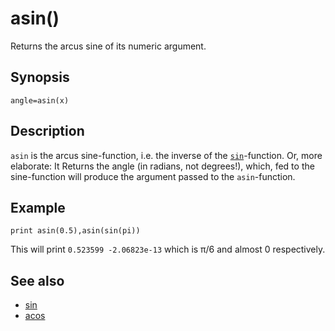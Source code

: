 # asin()

Returns the arcus sine of its numeric argument.

## Synopsis

```basic
angle=asin(x)
```

## Description

```asin``` is the arcus sine-function, i.e. the inverse of the [```sin```](sin.html)-function. Or, more elaborate: It Returns the angle (in radians, not degrees!), which, fed to the sine-function will produce the argument passed to the ```asin```-function.

## Example

```basic
print asin(0.5),asin(sin(pi))
```

This will print ```0.523599 -2.06823e-13``` which is π/6 and almost 0 respectively.

## See also

 * [sin](sin.html)
 * [acos](acos.html)


